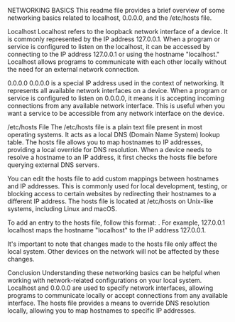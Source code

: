 NETWORKING BASICS
This readme file provides a brief overview of some networking basics related to localhost, 0.0.0.0, and the /etc/hosts file.

Localhost
Localhost refers to the loopback network interface of a device. It is commonly represented by the IP address 127.0.0.1. When a program or service is configured to listen on the localhost, it can be accessed by connecting to the IP address 127.0.0.1 or using the hostname "localhost." Localhost allows programs to communicate with each other locally without the need for an external network connection.

0.0.0.0
0.0.0.0 is a special IP address used in the context of networking. It represents all available network interfaces on a device. When a program or service is configured to listen on 0.0.0.0, it means it is accepting incoming connections from any available network interface. This is useful when you want a service to be accessible from any network interface on the device.

/etc/hosts File
The /etc/hosts file is a plain text file present in most operating systems. It acts as a local DNS (Domain Name System) lookup table. The hosts file allows you to map hostnames to IP addresses, providing a local override for DNS resolution. When a device needs to resolve a hostname to an IP address, it first checks the hosts file before querying external DNS servers.

You can edit the hosts file to add custom mappings between hostnames and IP addresses. This is commonly used for local development, testing, or blocking access to certain websites by redirecting their hostnames to a different IP address. The hosts file is located at /etc/hosts on Unix-like systems, including Linux and macOS.

To add an entry to the hosts file, follow this format: <IP address> <hostname>. For example, 127.0.0.1 localhost maps the hostname "localhost" to the IP address 127.0.0.1.

It's important to note that changes made to the hosts file only affect the local system. Other devices on the network will not be affected by these changes.

Conclusion
Understanding these networking basics can be helpful when working with network-related configurations on your local system. Localhost and 0.0.0.0 are used to specify network interfaces, allowing programs to communicate locally or accept connections from any available interface. The hosts file provides a means to override DNS resolution locally, allowing you to map hostnames to specific IP addresses.
